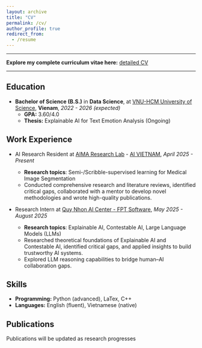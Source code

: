 ```yaml
---
layout: archive
title: "CV"
permalink: /cv/
author_profile: true
redirect_from:
  - /resume
---
```

***
**Explore my complete curriculum vitae here:** <a href="https://drive.google.com/file/d/18Wl1hQqDB_w4A1KWHBfUWGD0iOF8Ga9w/view?usp=sharing">detailed CV</a>

------

Education
------
* **Bachelor of Science (B.S.)** in **Data Science**, at [VNU-HCM University of Science](https://hcmus.edu.vn/), **Vienam**, *2022 - 2026 (expected)*
  * **GPA:** 3.60/4.0
  * **Thesis:** Explainable AI for Text Emotion Analysis (Ongoing)

Work Experience
------
* AI Research Resident at [AIMA Research Lab](https://www.linkedin.com/company/aima-research/?viewAsMember=true) - [AI VIETNAM](https://aivietnam.edu.vn/), *April 2025 - Present*
  * **Research topics**: Semi-/Scribble-supervised learning for Medical Image Segmentation
  * Conducted comprehensive research and literature reviews, identified critical gaps, collaborated with a mentor to develop novel methodologies and wrote high-quality publications.

* Research Intern at [Quy Nhon AI Center - FPT Software](https://qaidora.com/), *May 2025 - August 2025*
  * **Research topics**: Explainable AI, Contestable AI, Large Language Models (LLMs)
  * Researched theoretical foundations of Explainable AI and Contestable AI, identified critical gaps, and applied insights to build trustworthy AI systems.
  * Explored LLM reasoning capabilities to bridge human–AI collaboration gaps.

<!-- Awards & Honors
------
* **Outstanding Graduate Students**, Xiamen University, 2022 -->


Skills
------
* **Programming:** Python (advanced), LaTex, C++
* **Languages:** English (fluent), Vietnamese (native)

Publications
------
Publications will be updated as research progresses